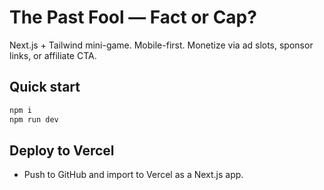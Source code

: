 # The Past Fool — Fact or Cap?

Next.js + Tailwind mini-game. Mobile-first.
Monetize via ad slots, sponsor links, or affiliate CTA.

## Quick start

```bash
npm i
npm run dev
```

## Deploy to Vercel
- Push to GitHub and import to Vercel as a Next.js app.
